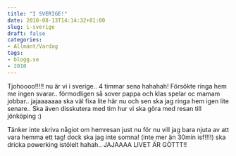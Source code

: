 ```yaml
---
title: "I SVERIGE!"
date: 2010-08-13T14:14:32+01:00
slug: i-sverige
draft: false
categories:
- Allmänt/Vardag
tags:
- blogg.se
- 2010
---
```

Tjohoooo!!!!! nu är vi i sverige.. 4 timmar sena hahahah! Försökte ringa hem me ingen svarar.. förmodligen så sover pappa och klas spelar oc mamam jobbar.. jajaaaaaaa ska väl fixa lite här nu och sen ska jag ringa hem igen lite senare.. Ska även disskutera med tim hur vi ska göra med resan till jönköping :)  
  
  
Tänker inte skriva någiot om hemresan just nu för nu vill jag bara njuta av att vara hemma ett tag! dock ska jag inte somna! (inte mer än 30min isf!!!!) ska dricka powerking istölelt hahah.. JAJAAAA LIVET ÄR GÖTTT!!